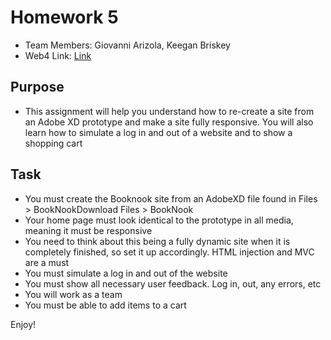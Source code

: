 # Homework 5

- Team Members: Giovanni Arizola, Keegan Briskey
- Web4 Link: [Link](https://in-info-web4.informatics.iupui.edu/~garizola/booknook/#home)

## Purpose

- This assignment will help you understand how to re-create a site from an Adobe XD prototype and make a site fully responsive. You will also learn how to simulate a log in and out of a website and to show a shopping cart

## Task

- You must create the Booknook site from an AdobeXD file found in Files > BookNookDownload Files > BookNook
- Your home page must look identical to the prototype in all media, meaning it must be responsive
- You need to think about this being a fully dynamic site when it is completely finished, so set it up accordingly. HTML injection and MVC are a must
- You must simulate a log in and out of the website
- You must show all necessary user feedback. Log in, out, any errors, etc
- You will work as a team
- You must be able to add items to a cart

Enjoy!
